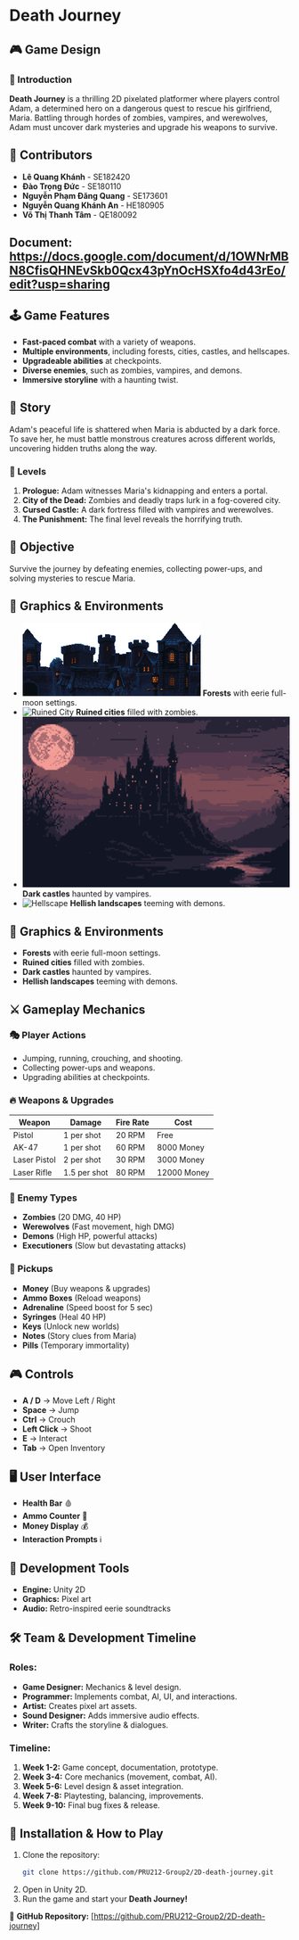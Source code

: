 # Death Journey

## 🎮 Game Design

### 📝 Introduction
**Death Journey** is a thrilling 2D pixelated platformer where players control Adam, a determined hero on a dangerous quest to rescue his girlfriend, Maria. Battling through hordes of zombies, vampires, and werewolves, Adam must uncover dark mysteries and upgrade his weapons to survive.

## 👥 Contributors

- **Lê Quang Khánh** - SE182420
- **Đào Trọng Đức** - SE180110
- **Nguyễn Phạm Đăng Quang** - SE173601
- **Nguyễn Quang Khánh An** - HE180905
- **Võ Thị Thanh Tâm** - QE180092
  
## Document: https://docs.google.com/document/d/1OWNrMBN8CfisQHNEvSkb0Qcx43pYnOcHSXfo4d43rEo/edit?usp=sharing

## 🕹️ Game Features
- **Fast-paced combat** with a variety of weapons.
- **Multiple environments**, including forests, cities, castles, and hellscapes.
- **Upgradeable abilities** at checkpoints.
- **Diverse enemies**, such as zombies, vampires, and demons.
- **Immersive storyline** with a haunting twist.

## 📖 Story
Adam's peaceful life is shattered when Maria is abducted by a dark force. To save her, he must battle monstrous creatures across different worlds, uncovering hidden truths along the way.

### 📌 Levels
1. **Prologue:** Adam witnesses Maria's kidnapping and enters a portal.
2. **City of the Dead:** Zombies and deadly traps lurk in a fog-covered city.
3. **Cursed Castle:** A dark fortress filled with vampires and werewolves.
4. **The Punishment:** The final level reveals the horrifying truth.

## 🎯 Objective
Survive the journey by defeating enemies, collecting power-ups, and solving mysteries to rescue Maria.

## 🎨 Graphics & Environments
- ![Forest Level](Assets/Assets/Death%20Journey%20Assets/Moonlight/Sprites/Medieval_Castle_Asset_Pack/Background/layer_2.png) **Forests** with eerie full-moon settings.
- ![Ruined City](assets/city.png) **Ruined cities** filled with zombies.
- ![Dark Castle](Assets/Pixel2DCastleTileset/CastleBG.png) **Dark castles** haunted by vampires.
- ![Hellscape](assets/hellscape.png) **Hellish landscapes** teeming with demons.
  
## 🎨 Graphics & Environments
- **Forests** with eerie full-moon settings.
- **Ruined cities** filled with zombies.
- **Dark castles** haunted by vampires.
- **Hellish landscapes** teeming with demons.

## ⚔️ Gameplay Mechanics

### 🎭 Player Actions
- Jumping, running, crouching, and shooting.
- Collecting power-ups and weapons.
- Upgrading abilities at checkpoints.

### 🔥 Weapons & Upgrades
| Weapon | Damage | Fire Rate | Cost |
|--------|--------|-----------|------|
| Pistol | 1 per shot | 20 RPM | Free |
| AK-47 | 1 per shot | 60 RPM | 8000 Money |
| Laser Pistol | 2 per shot | 30 RPM | 3000 Money |
| Laser Rifle | 1.5 per shot | 80 RPM | 12000 Money |

### 🧟 Enemy Types
- **Zombies** (20 DMG, 40 HP)
- **Werewolves** (Fast movement, high DMG)
- **Demons** (High HP, powerful attacks)
- **Executioners** (Slow but devastating attacks)

### 🎒 Pickups
- **Money** (Buy weapons & upgrades)
- **Ammo Boxes** (Reload weapons)
- **Adrenaline** (Speed boost for 5 sec)
- **Syringes** (Heal 40 HP)
- **Keys** (Unlock new worlds)
- **Notes** (Story clues from Maria)
- **Pills** (Temporary immortality)

## 🎮 Controls
- **A / D** → Move Left / Right
- **Space** → Jump
- **Ctrl** → Crouch
- **Left Click** → Shoot
- **E** → Interact
- **Tab** → Open Inventory

## 🖥️ User Interface
- **Health Bar** 🩸
- **Ammo Counter** 🔫
- **Money Display** 💰
- **Interaction Prompts** ℹ️

## 🔧 Development Tools
- **Engine:** Unity 2D
- **Graphics:** Pixel art
- **Audio:** Retro-inspired eerie soundtracks

## 🛠️ Team & Development Timeline

### **Roles:**
- **Game Designer:** Mechanics & level design.
- **Programmer:** Implements combat, AI, UI, and interactions.
- **Artist:** Creates pixel art assets.
- **Sound Designer:** Adds immersive audio effects.
- **Writer:** Crafts the storyline & dialogues.

### **Timeline:**
1. **Week 1-2:** Game concept, documentation, prototype.
2. **Week 3-4:** Core mechanics (movement, combat, AI).
3. **Week 5-6:** Level design & asset integration.
4. **Week 7-8:** Playtesting, balancing, improvements.
5. **Week 9-10:** Final bug fixes & release.

## 🚀 Installation & How to Play
1. Clone the repository:
   ```sh
   git clone https://github.com/PRU212-Group2/2D-death-journey.git
   ```
2. Open in Unity 2D.
3. Run the game and start your **Death Journey!**


🔗 **GitHub Repository:** [https://github.com/PRU212-Group2/2D-death-journey]  

